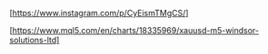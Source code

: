 [https://www.instagram.com/p/CyEismTMgCS/]  

[https://www.mql5.com/en/charts/18335969/xauusd-m5-windsor-solutions-ltd]  
